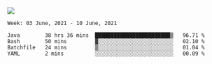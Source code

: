 <img align="center" src="https://github-readme-stats.vercel.app/api?username=bafuka&show_icons=true&icon_color=CE1D2D&text_color=718096&bg_color=ffffff&hide_title=true" />

<!--START_SECTION:waka-->
```text
Week: 03 June, 2021 - 10 June, 2021

Java        38 hrs 36 mins  ████████████████████████▒   96.71 % 
Bash        50 mins         ▓░░░░░░░░░░░░░░░░░░░░░░░░   02.10 % 
Batchfile   24 mins         ▒░░░░░░░░░░░░░░░░░░░░░░░░   01.04 % 
YAML        2 mins          ░░░░░░░░░░░░░░░░░░░░░░░░░   00.09 % 
```
<!--END_SECTION:waka-->

<!--
**bafuka/bafuka** is a ✨ _special_ ✨ repository because its `README.md` (this file) appears on your GitHub profile.

Here are some ideas to get you started:

- 🔭 I’m currently working on ...
- 🌱 I’m currently learning ...
- 👯 I’m looking to collaborate on ...
- 🤔 I’m looking for help with ...
- 💬 Ask me about ...
- 📫 How to reach me: ...
- 😄 Pronouns: ...
- ⚡ Fun fact: ...
-->
